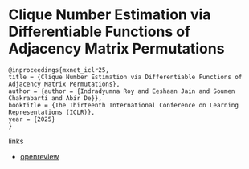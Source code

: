 # Clique Number Estimation via Differentiable Functions of Adjacency Matrix Permutations

```
@inproceedings{mxnet_iclr25,
title = {Clique Number Estimation via Differentiable Functions of Adjacency Matrix Permutations},
author = {author = {Indradyumna Roy and Eeshaan Jain and Soumen Chakrabarti and Abir De}},
booktitle = {The Thirteenth International Conference on Learning Representations (ICLR)},
year = {2025}
}
```

links
- [openreview](https://openreview.net/forum?id=DFSb67ksVr)
